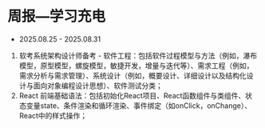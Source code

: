 # 周报—学习充电

- 2025.08.25 - 2025.08.31
1. 软考系统架构设计师备考 - 软件工程：包括软件过程模型与方法（例如，瀑布模型，原型模型，螺旋模型，敏捷开发，增量与迭代等）、需求工程（例如，需求分析与需求管理）、系统设计（例如，概要设计、详细设计以及结构化设计与面向对象编程设计思想）、软件测试分类；
2. React 前端基础语法：包括初始化React项目、React函数组件与类组件、状态变量state、条件渲染和循环渲染、事件绑定（如onClick，onChange）、React中的样式操作；

